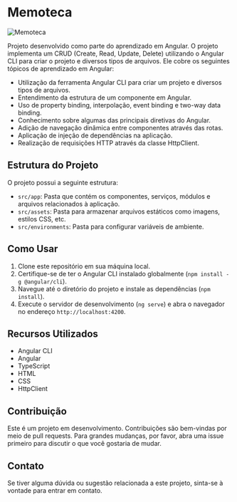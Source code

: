 # Memoteca

![Memoteca](../memoteca/src/assets/imagens/memoteca.png)

Projeto desenvolvido como parte do aprendizado em Angular. O projeto implementa um CRUD (Create, Read, Update, Delete) utilizando o Angular CLI para criar o projeto e diversos tipos de arquivos. Ele cobre os seguintes tópicos de aprendizado em Angular:

- Utilização da ferramenta Angular CLI para criar um projeto e diversos tipos de arquivos.
- Entendimento da estrutura de um componente em Angular.
- Uso de property binding, interpolação, event binding e two-way data binding.
- Conhecimento sobre algumas das principais diretivas do Angular.
- Adição de navegação dinâmica entre componentes através das rotas.
- Aplicação de injeção de dependências na aplicação.
- Realização de requisições HTTP através da classe HttpClient.

## Estrutura do Projeto

O projeto possui a seguinte estrutura:

- `src/app`: Pasta que contém os componentes, serviços, módulos e arquivos relacionados à aplicação.
- `src/assets`: Pasta para armazenar arquivos estáticos como imagens, estilos CSS, etc.
- `src/environments`: Pasta para configurar variáveis de ambiente.

## Como Usar

1. Clone este repositório em sua máquina local.
2. Certifique-se de ter o Angular CLI instalado globalmente (`npm install -g @angular/cli`).
3. Navegue até o diretório do projeto e instale as dependências (`npm install`).
4. Execute o servidor de desenvolvimento (`ng serve`) e abra o navegador no endereço `http://localhost:4200`.

## Recursos Utilizados

- Angular CLI
- Angular
- TypeScript
- HTML
- CSS
- HttpClient

## Contribuição

Este é um projeto em desenvolvimento. Contribuições são bem-vindas por meio de pull requests. Para grandes mudanças, por favor, abra uma issue primeiro para discutir o que você gostaria de mudar.

## Contato

Se tiver alguma dúvida ou sugestão relacionada a este projeto, sinta-se à vontade para entrar em contato.

